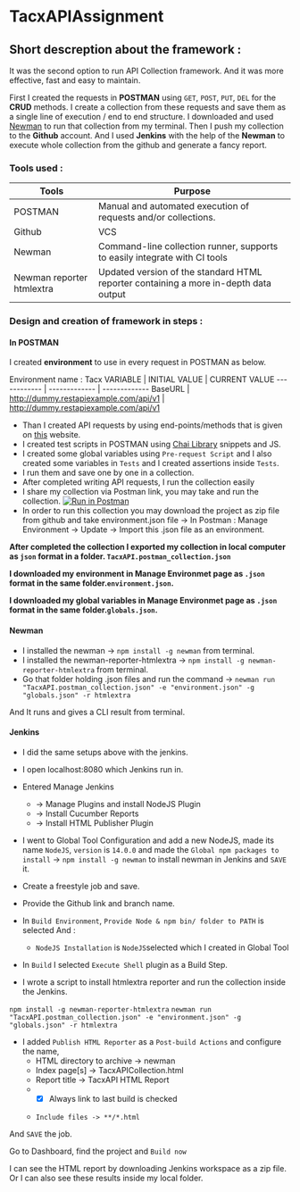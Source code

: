 # TacxAPIAssignment

##  Short descreption about the framework :


It was the second option to run API Collection framework. And it was more effective, fast and easy to maintain.


First I created the requests in **POSTMAN** using ```GET```, ```POST```, ```PUT```, ```DEL``` for the **CRUD** methods. I create a collection from these requests and save them as a single line of execution / end to end structure. I downloaded and used [Newman](https://www.npmjs.com/package/newman) to run that collection from my terminal. Then I push my collection to the **Github** account. And I used **Jenkins** with the help of the **Newman** to execute whole collection from the github and generate a fancy report.

### Tools used :

Tools | Purpose
------------ | -------------
POSTMAN | Manual and automated execution of requests and/or collections. 
Github | VCS
Newman | Command-line collection runner, supports to easily integrate with CI tools
Newman reporter htmlextra | Updated version of the standard HTML reporter containing a more in-depth data output

### Design and creation of framework in steps :

#### In POSTMAN
I created **environment** to use in every request in POSTMAN as below. 

Environment name : Tacx
VARIABLE | INITIAL VALUE | CURRENT VALUE
------------ | ------------- | -------------
BaseURL | http://dummy.restapiexample.com/api/v1 | http://dummy.restapiexample.com/api/v1

* Than I created API requests by using end-points/methods that is given on [this](http://dummy.restapiexample.com/) website.  
* I created test scripts in POSTMAN using [Chai Library](https://www.chaijs.com/) snippets and JS.
* I created some global variables using ```Pre-request Script``` and I also created some variables in ```Tests``` and I created assertions inside ```Tests```.
* I run them and save one by one in a collection.
* After completed writing API requests, I run the collection easily
* I share my collection via Postman link, you may take and run the collection. [![Run in Postman](https://run.pstmn.io/button.svg)](https://app.getpostman.com/run-collection/333e72b19df0060d28fd) 
* In order to run this collection you may download the project as zip file from github and take environment.json file -> In Postman : Manage Environment -> Update -> Import this .json file as an environment.


**After completed the collection I exported my collection in local computer as ```json``` format in a folder. ```TacxAPI.postman_collection.json```**

**I downloaded my environment in Manage Environmet page as ```.json``` format in the same folder.```environment.json```.**

**I downloaded my global variables in Manage Environmet page as ```.json``` format in the same folder.```globals.json```.**


#### Newman
* I installed the newman -> ```npm install -g newman``` from terminal.
* I installed the newman-reporter-htmlextra -> ```npm install -g newman-reporter-htmlextra``` from terminal.
* Go that folder holding .json files and run the command -> ```newman run "TacxAPI.postman_collection.json" -e "environment.json" -g "globals.json" -r htmlextra```

And It runs and gives a CLI result from terminal.

#### Jenkins
* I did the same setups above with the jenkins. 
* I open localhost:8080 which Jenkins run in. 
* Entered Manage Jenkins 
  * -> Manage Plugins and install NodeJS Plugin
  * -> Install Cucumber Reports
  * -> Install HTML Publisher Plugin
* I went to Global Tool Configuration and add a new NodeJS, made its name ```NodeJS```, ```version``` is ```14.0.0``` and made the ```Global npm packages to install``` -> ```npm install -g newman``` to install newman in Jenkins and ```SAVE``` it.
* Create a freestyle job and save.
* Provide the Github link and branch name.
* In ```Build Environment```, ```Provide Node & npm bin/ folder to PATH``` is selected And :
  * ```NodeJS Installation``` is ```NodeJS```selected which I created in Global Tool
  
* In ```Build``` I selected ```Execute Shell``` plugin as a Build Step.
* I wrote a script to install htmlextra reporter and run the collection inside the Jenkins.  
  
```npm install -g newman-reporter-htmlextra```
```newman run "TacxAPI.postman_collection.json" -e "environment.json" -g "globals.json" -r htmlextra```

* I added ```Publish HTML Reporter``` as a ```Post-build Actions``` and configure the name, 
  * HTML directory to archive -> newman
  * Index page[s] -> TacxAPICollection.html
  * Report title -> TacxAPI HTML Report
  * - [x] Always link to last build	is checked 
  * 	Include files -> **/*.html
  
And ```SAVE``` the job.

Go to Dashboard, find the project and ```Build now```

I can see the HTML report by downloading Jenkins workspace as a zip file. Or I can also see these results inside my local folder. 
  

